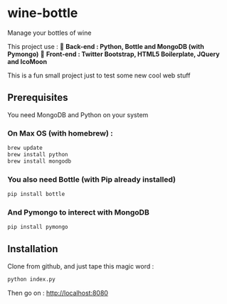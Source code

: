 wine-bottle
===========

Manage your bottles of wine

This project use : 
:star2: **Back-end : Python, Bottle and MongoDB (with Pymongo)**
:star2: **Front-end : Twitter Bootstrap, HTML5 Boilerplate, JQuery and IcoMoon**

This is a fun small project just to test some new cool web stuff

Prerequisites
------------
You need MongoDB and Python on your system

### On Max OS (with homebrew) :
```sh
brew update
brew install python
brew install mongodb
```

### You also need Bottle (with Pip already installed)
```sh
pip install bottle
```

### And Pymongo to interect with MongoDB
```sh
pip install pymongo
```

Installation
------------

Clone from github, and just tape this magic word :
```sh
python index.py
```

Then go on : [http://localhost:8080](http://localhost:8080)
